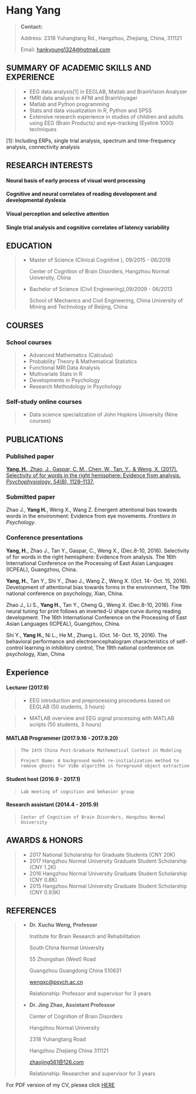 Hang Yang
===========
> **Contact:** 
> 
> Address: 2318 Yuhangtang Rd., Hangzhou, Zhejiang, China, 311121
> 
> Email:  hankyoung1324@hotmail.com

SUMMARY OF ACADEMIC SKILLS AND EXPERIENCE
--
>*  EEG data analysis[1] in EEGLAB, Matlab and BrainVision Analyzer
>*	fMRI data analysis in AFNI and BrainVoyager
>*	Matlab and Python programming
>*	Stats and data visualization in R, Python and SPSS
>*	Extensive research experience in studies of children and adults using EEG (Brain Products) and eye-tracking (Eyelink 1000) techniques

[1]: Including ERPs, single trial analysis, spectrum and time-frequency analysis, connectivity analysis

RESEARCH INTERESTS
---
#### Neural basis of early process of visual word  processing
#### Cognitive and neural correlates of reading development and developmental dyslexia
#### Visual perception and selective attention
#### Single trial analysis and cognitive correlates of latency variability
EDUCATION
-
>* Master of Science (Clinical Cognitive ), 09/2015 - 06/2018
> 
>    Center of Cognition of Brain Disorders, Hangzhou Normal University, China
>* Bachelor of Science (Civil Engineering),09/2009 - 06/2013
>  
>    School of Mechanics and Civil Engineering, China University of Mining and Technology of Beijing, China

COURSES
---
### School courses
>*	Advanced Mathematics (Calculus)
>*	Probability Theory & Mathematical Statistics
>*	Functional MRI Data Analysis 
>*	Multivariate Stats in R
>*	Developments in Psychology
>*	Research Methodology in Psychology
### Self-study online courses
>*	Data science specialization of John Hopkins University (Nine courses)

PUBLICATIONS
--
### Published paper
[**Yang, H.**, Zhao, J., Gaspar, C. M., Chen, W., Tan, Y., & Weng, X. (2017). Selectivity of  for  words in the right hemisphere: Evidence from  analysis. *Psychophysiology*, 54(8), 1128–1137.](http://onlinelibrary.wiley.com/doi/10.1111/psyp.12867/full "My first publication in 2017")
### Submitted paper
Zhao J., **Yang H.**, Weng X., Wang Z. Emergent attentional bias towards  words in the environment: Evidence from eye movements. *Frontiers in Psychology*.
### Conference presentations
**Yang, H.**, Zhao J., Tan Y., Gaspar, C., Weng X., (Dec.8-10, 2016). Selectivity of  for  words in the right hemisphere: Evidence from  analysis. The 16th International Conference on the Processing of East Asian Languages (ICPEAL), Guangzhou, China. 
 
**Yang, H.**, Tan Y., Shi Y., Zhao J., Wang Z., Weng X. (Oct. 14- Oct. 15, 2016). Development of attentional bias towards   forms in the environment, The 19th national conference on psychology, Xian, China.
 
Zhao J., Li S., **Yang H.**, Tan Y., Cheng Q., Weng X. (Dec.8-10, 2016). Fine neural tuning for print follows an inverted-U shape curve during reading development. The 16th International Conference on the Processing of East Asian Languages (ICPEAL), Guangzhou, China.
 
Shi Y., **Yang H.**, Ni L., He M., Zhang L. (Oct. 14- Oct. 15, 2016). The behavioral performance and electroencephalogram characteristics of self-control learning in inhibitory control, The 19th national conference on psychology, Xian, China

Experience
--
#### **Lecturer** (2017.9)
 
>*    EEG introduction and preprocessing procedures based on EEGLAB (50 students, 3 hours)
 
>*    MATLAB overview and EEG signal processing with MATLAB scripts (50 students, 3 hours)

#### **MATLAB Programmer** (2017.9.16 - 2017.9.20) 
>     The 14th China Post-Graduate Mathematical Contest in Modeling
> 
>     Project Name: A background model re-initialization method to remove ghosts for ViBe algorithm in foreground object extraction
>
#### Student host (2016.9 - 2017.1)
>     Lab meeting of cognition and behavior group
>
#### Research assistant (2014.4 - 2015.9)
>     Center of Cognition of Brain Disorders, Hangzhou Normal University

AWARDS & HONORS
---
>*	2017    National Scholarship for Graduate Students (CNY 20K) 
>*	2017    Hangzhou Normal University Graduate Student Scholarship (CNY 1.2K)
>*	2016    Hangzhou Normal University Graduate Student Scholarship (CNY 0.8K)
>*	2015    Hangzhou Normal University Graduate Student Scholarship (CNY 0.93K)

REFERENCES
---
>* **Dr. Xuchu Weng, Professor**
>
>    Institute for Brain Research and Rehabilitation
>
>    South China Normal University
> 
>    55 Zhongshan (West) Road
> 
>    Guangzhou Guangdong China 510631
>
>    wengxc@psych.ac.cn 
>
>    Relationship: Professor and supervisor for 3 years
>
>* **Dr. Jing Zhao, Assistant Professor**
>
>    Center of Cognition of Brain Disorders
>
>    Hangzhou Normal University
>
>    2318 Yuhangtang Road
>
>    Hangzhou Zhejiang China 311121
>
>    zhaojing561@126.com
>
>    Relationship: Researcher and supervisor for 3 years

For PDF version of my CV, plesea click [HERE](https://github.com/hankyoung1324/personal/blob/master/HangYang_CV_github.pdf)
